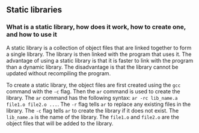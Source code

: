 ## Static libraries

### What is a static library, how does it work, how to create one, and how to use it
A static library is a collection of object files that are linked together to form a single library. The library is then linked with the program that uses it. The advantage of using a static library is that it is faster to link with the program than a dynamic library. The disadvantage is that the library cannot be updated without recompiling the program.

To create a static library, the object files are first created using the `gcc` command with the `-c` flag. Then the `ar` command is used to create the library. The `ar` command has the following syntax: `ar -rc lib_name.a file1.o file2.o ...`. The `-r` flag tells `ar` to replace any existing files in the library. The `-c` flag tells `ar` to create the library if it does not exist. The `lib_name.a` is the name of the library. The `file1.o` and `file2.o` are the object files that will be added to the library.